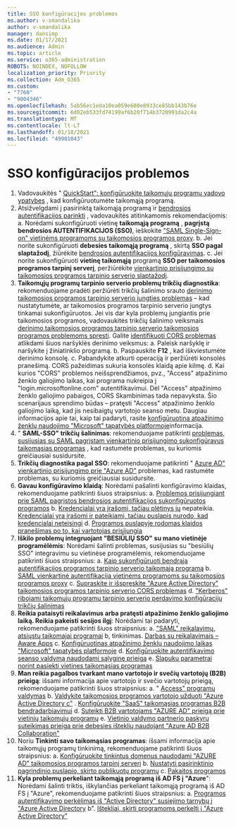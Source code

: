 ```yaml
---
title: SSO konfigūracijos problemos
ms.author: v-smandalika
author: v-smandalika
manager: dansimp
ms.date: 01/17/2021
ms.audience: Admin
ms.topic: article
ms.service: o365-administration
ROBOTS: NOINDEX, NOFOLLOW
localization_priority: Priority
ms.collection: Adm_O365
ms.custom:
- "7760"
- "9004346"
ms.openlocfilehash: 5ab56ec1eda10ea059e600e8933ce85bb143b76e
ms.sourcegitcommit: 6d02eb533fd74199af6b20f714b3720991da2c4a
ms.translationtype: MT
ms.contentlocale: lt-LT
ms.lasthandoff: 01/18/2021
ms.locfileid: "49901043"
---
```

# <a name="sso-configuration-issues"></a>SSO konfigūracijos problemos

1. Vadovaukitės " [QuickStart": konfigūruokite taikomųjų programų vadovo ypatybes](https://docs.microsoft.com/azure/active-directory/manage-apps/add-application-portal-configure) , kad konfigūruotumėte taikomąją programą.
2. Atsižvelgdami į pasirinktą taikomąją programą ir [bendrosios autentifikacijos parinktį](https://docs.microsoft.com/azure/active-directory/manage-apps/sso-options) , vadovaukitės atitinkamomis rekomendacijomis: a. Norėdami sukonfigūruoti vietinę **taikomąją programą** , **pagrįstą bendrosios AUTENTIFIKACIJOS (SSO)**, ieškokite ["SAML Single-Sign-on" vietinėms programoms su taikomosios programos proxy](https://docs.microsoft.com/azure/active-directory/manage-apps/application-proxy-configure-single-sign-on-on-premises-apps).
    b. Jei norite sukonfigūruoti **debesies taikomąją programą** , skirtą **SSO pagal slaptažodį**, žiūrėkite [bendrosios autentifikacijos konfigūravimas](https://docs.microsoft.com/azure/active-directory/manage-apps/configure-password-single-sign-on-non-gallery-applications).
    c. Jei norite sukonfigūruoti **vietinę taikomąją** programą **SSO per taikomosios programos tarpinį serverį**, peržiūrėkite [vienkartinio prisijungimo su taikomosios programos tarpinio serverio slaptažodį](https://docs.microsoft.com/azure/active-directory/manage-apps/application-proxy-configure-single-sign-on-password-vaulting).
3. **Taikomųjų programų tarpinio serverio problemų trikčių diagnostika**: rekomenduojame pradėti peržiūrėti trikčių šalinimo srauto [derinimo taikomosios programos tarpinio serverio jungties problemas](https://docs.microsoft.com/azure/active-directory/manage-apps/application-proxy-debug-connectors) – kad nustatytumėte, ar taikomosios programos tarpinio serverio jungtys tinkamai sukonfigūruotos. Jei vis dar kyla problemų jungiantis prie taikomosios programos, vadovaukitės trikčių šalinimo veiksmais [derinimo taikomosios programos tarpinio serverio taikomosios programos problemoms spręsti](https://docs.microsoft.com/azure/active-directory/manage-apps/application-proxy-debug-apps). Galite [identifikuoti CORS problemas](https://docs.microsoft.com/azure/active-directory/manage-apps/application-proxy-understand-cors-issues#understand-and-identify-cors-issues) atlikdami šiuos naršyklės derinimo veiksmus: a. Paleisk naršyklę ir naršykite į žiniatinklio programą.
    b. Paspauskite **F12** , kad iškviestumėte derinimo konsolę.
    c. Pabandykite atkurti operaciją ir peržiūrėti konsolės pranešimą. CORS pažeidimas sukuria konsolės klaidą apie kilmę.
    d. Kai kurios "CORS" problemos neišsprendžiamos, pvz., "Access" atpažinimo ženklo galiojimo laikas, kai programa nukreipia į "login.microsoftonline.com" autentifikavimui. Dėl "Access" atpažinimo ženklo galiojimo pabaigos, CORS Skambinimas tada nepavyksta. Šio scenarijaus sprendimo būdas – pratęsti "Access" atpažinimo ženklo galiojimo laiką, kad jis nesibaigtų vartotojo seanso metu. Daugiau informacijos apie tai, kaip tai padaryti, rasite [konfigūruotina atpažinimo ženklų naudojimo "Microsoft" tapatybės platformoje](https://docs.microsoft.com/azure/active-directory/develop/active-directory-configurable-token-lifetimes)informacija.
4. " **SAML-SSO" trikčių šalinimas**: rekomenduojame patikrinti [problemas, susijusias su SAML pagrįstam vienkartinio prisijungimo sukonfigūravus taikomąsias programas](https://docs.microsoft.com/azure/active-directory/manage-apps/application-sign-in-problem-federated-sso-gallery) , kad rastumėte problemas, su kuriomis greičiausiai susidursite.
5. **Trikčių diagnostika pagal SSO**: rekomenduojame patikrinti " [Azure AD" vienkartinio prisijungimo prie "Azure AD"](https://docs.microsoft.com/azure/active-directory/manage-apps/troubleshoot-password-based-sso) problemas, kad rastumėte problemas, su kuriomis greičiausiai susidursite.
6. **Gavau konfigūravimo klaidą**: Norėdami pašalinti konfigūravimo klaidas, rekomenduojame patikrinti šiuos straipsnius: a. [Problemos prisijungiant prie SAML pagrįstos bendrosios autentifikacijos sukonfigūruotos programos](https://docs.microsoft.com/azure/active-directory/manage-apps/application-sign-in-problem-federated-sso-gallery) b. [Kredencialai yra įrašomi, tačiau plėtinys jų](https://docs.microsoft.com/azure/active-directory/manage-apps/troubleshoot-password-based-sso#credentials-are-filled-in-but-the-extension-does-not-submit-them) nepateikia. [Kredencialai yra įrašomi ir pateikiami, tačiau puslapis nurodo, kad kredencialai neteisingi](https://docs.microsoft.com/azure/active-directory/manage-apps/troubleshoot-password-based-sso) d. [Programos puslapyje rodomas klaidos pranešimas po to, kai vartotojas prisijungia](https://docs.microsoft.com/azure/active-directory/manage-apps/application-sign-in-problem-application-error)
7. **Iškilo problemų integruojant "BESIŪLIŲ SSO" su mano vietinėje programėlėmis**: Norėdami šalinti problemas, susijusias su "besiūlių SSO" integravimu su vietinėse programėlėmis, rekomenduojame patikrinti šiuos straipsnius: a. [Kaip sukonfigūruoti bendrąją autentifikacijos programos tarpinio serverio taikomąją programą](https://docs.microsoft.com/azure/active-directory/manage-apps/application-proxy-config-sso-how-to) b. [SAML vienkartinė autentifikacija vietinėms programoms su taikomosios programos proxy](https://docs.microsoft.com/azure/active-directory/manage-apps/application-proxy-configure-single-sign-on-on-premises-apps) c. [Supraskite ir išspręskite "Azure Active Directory" taikomosios programos tarpinio serverio CORS problemas](https://docs.microsoft.com/azure/active-directory/manage-apps/application-proxy-understand-cors-issues#solutions-for-application-proxy-cors-issues) d. ["Kerberos" ribojami taikomųjų programų tarpinio serverio perdavimo konfigūracijų trikčių šalinimas](https://docs.microsoft.com/azure/active-directory/manage-apps/application-proxy-back-end-kerberos-constrained-delegation-how-to)
8. **Reikia pataisyti reikalavimus arba pratęsti atpažinimo ženklo galiojimo laiką. Reikia pakeisti sesijos ilgį**: Norėdami tai padaryti, rekomenduojame patikrinti šiuos straipsnius: a. ["SAML" reikalavimų, atsiųstų taikomajai programai](https://docs.microsoft.com/azure/active-directory/develop/active-directory-claims-mapping) b, tinkinimas. [Darbas su reikalavimais – Aware Apps](https://docs.microsoft.com/azure/active-directory/manage-apps/application-proxy-configure-for-claims-aware-applications) c. [Konfigūruotinas atpažinimo ženklų naudojimo laikas "Microsoft" tapatybės platformoje](https://docs.microsoft.com/azure/active-directory/develop/active-directory-configurable-token-lifetimes) d. [Konfigūruokite autentifikavimo seanso valdymą naudodami sąlyginę prieigą](https://docs.microsoft.com/azure/active-directory/conditional-access/howto-conditional-access-session-lifetime) e. [Slapukų parametrai norint pasiekti vietines taikomąsias programas](https://docs.microsoft.com/azure/active-directory/manage-apps/application-proxy-configure-cookie-settings)
9. **Man reikia pagalbos tvarkant mano vartotojo ir svečių vartotojų (B2B) prieigą**: išsami informacija apie vartotojo ir svečio vartotojų prieigą, rekomenduojame patikrinti šiuos straipsnius: a. " [Access" programų valdymas](https://docs.microsoft.com/azure/active-directory/manage-apps/what-is-access-management) b. [Valdykite taikomosios programos vartotojo užduotį "Azure Active Directory c"](https://docs.microsoft.com/azure/active-directory/manage-apps/assign-user-or-group-access-portal) . [Konfigūruokite "SaaS" taikomąsias programas B2B bendradarbiavimui](https://docs.microsoft.com/azure/active-directory/external-identities/configure-saas-apps) d. [Suteikti B2B vartotojams "AZURE AD" prieigą prie vietinių taikomųjų programų](https://docs.microsoft.com/azure/active-directory/external-identities/configure-saas-apps) e. [Vietinio valdymo partnerio paskyrų suteikimas prieiga prie debesies išteklių naudojant "Azure AD B2B Collaboration"](https://docs.microsoft.com/azure/active-directory/external-identities/hybrid-on-premises-to-cloud)
10. Noriu **Tinkinti savo taikomąsias programas**: išsami informacija apie taikomųjų programų tinkinimą, rekomenduojame patikrinti šiuos straipsnius: a. [Konfigūruokite tinkintus domenus naudodami "AZURE AD" taikomosios programos tarpinį serverį](https://docs.microsoft.com/azure/active-directory/manage-apps/application-proxy-configure-custom-domain) b. [Nustatyti pasirinktinio pagrindinio puslapio, skirto publikuotų programų](https://docs.microsoft.com/azure/active-directory/manage-apps/application-proxy-configure-custom-home-page) c. [Pakaitos programos](https://docs.microsoft.com/azure/active-directory/manage-apps/application-proxy-wildcard)
11. **Kyla problemų perkeliant taikomąją programą iš AD FS į "Azure**": Norėdami šalinti triktis, iškylančias perkeliant taikomąją programą iš AD FS į "Azure", rekomenduojame patikrinti šiuos straipsnius: a. [Programos autentifikavimo perkėlimas iš "Active Directory" susiejimo tarnybų į "Azure Active Directory](https://docs.microsoft.com/azure/active-directory/manage-apps/migrate-adfs-apps-to-azure) b". [Ištekliai, skirti programoms perkelti į "Azure Active Directory"](https://docs.microsoft.com/azure/active-directory/manage-apps/migration-resources)

